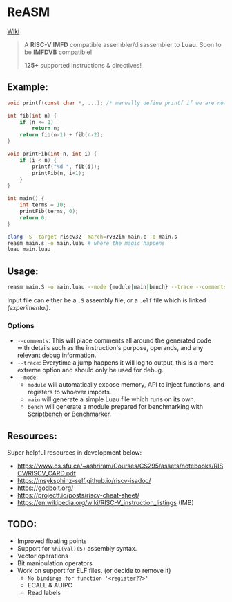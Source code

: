 # ReASM
[Wiki](https://github.com/AsynchronousAI/reasm/wiki)
> A **RISC-V IMFD** compatible assembler/disassembler to **Luau**. Soon to be **IMFDVB** compatible!
>
> **125+** supported instructions & directives!

## Example:
```c
void printf(const char *, ...); /* manually define printf if we are not using stdlib.h */

int fib(int n) {
    if (n <= 1)
        return n;
    return fib(n-1) + fib(n-2);
}

void printFib(int n, int i) {
    if (i < n) {
        printf("%d ", fib(i));
        printFib(n, i+1);
    }
}

int main() {
    int terms = 10;
    printFib(terms, 0);
    return 0;
}
```
```bash
clang -S -target riscv32 -march=rv32im main.c -o main.s
reasm main.s -o main.luau # where the magic happens
luau main.luau
```

## Usage:
```bash
reasm main.S -o main.luau --mode {module|main|bench} --trace --comments
```

Input file can either be a `.S` assembly file, or a `.elf` file which is linked *(experimental)*.

### Options
- `--comments`: This will place comments all around the generated code with details such as the instruction's purpose, operands, and any relevant debug information.
- `--trace`: Everytime a jump happens it will log to output, this is a more extreme option and should only be used for debug.
- `--mode`:
  * `module` will automatically expose memory, API to inject functions, and registers to whoever imports.
  * `main` will generate a simple Luau file which runs on its own.
  * `bench` will generate a module prepared for benchmarking with [Scriptbench](https://devforum.roblox.com/t/scriptbench-free-opensource-heavy-duty-benchmarker/3815286) or [Benchmarker](https://devforum.roblox.com/t/benchmarker-plugin-compare-function-speeds-with-graphs-percentiles-and-more/829912).

## Resources:
Super helpful resources in development below:
- https://www.cs.sfu.ca/~ashriram/Courses/CS295/assets/notebooks/RISCV/RISCV_CARD.pdf
- https://msyksphinz-self.github.io/riscv-isadoc/
- https://godbolt.org/
- https://projectf.io/posts/riscv-cheat-sheet/
- https://en.wikipedia.org/wiki/RISC-V_instruction_listings (IMB)


## TODO:
- Improved floating points
- Support for `%hi(val)(5)` assembly syntax.
- Vector operations
- Bit manipulation operators
- Work on support for ELF files. (or decide to remove it)
  * `No bindings for function '<register??>'`
  * ECALL & AUIPC
  * Read labels
